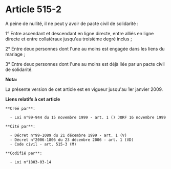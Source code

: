 # Article 515-2

A peine de nullité, il ne peut y avoir de pacte civil de solidarité :

1° Entre ascendant et descendant en ligne directe, entre alliés en ligne directe et entre collatéraux jusqu'au troisième
degré inclus ;

2° Entre deux personnes dont l'une au moins est engagée dans les liens du mariage ;

3° Entre deux personnes dont l'une au moins est déjà liée par un pacte civil de solidarité.

**Nota:**

La présente version de cet article est en vigueur jusqu'au 1er janvier 2009.

**Liens relatifs à cet article**

	**Créé par**:

	  - Loi n°99-944 du 15 novembre 1999 - art. 1 () JORF 16 novembre 1999

	**Cité par**:

	  - Décret n°99-1089 du 21 décembre 1999 - art. 1 (V)
	  - Décret n°2006-1806 du 23 décembre 2006 - art. 1 (VD)
	  - Code civil - art. 515-3 (M)

	**Codifié par**:

	  - Loi n°1803-03-14
